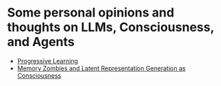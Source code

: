 # Some personal opinions and thoughts on LLMs, Consciousness, and Agents

* [Progressive Learning](bellman_rl_progressive_learning.md)
* [Memory Zombies and Latent Representation Generation as Consciousness](philosophical_memory_zombies_and_latent_representation_as_consciousness.md)